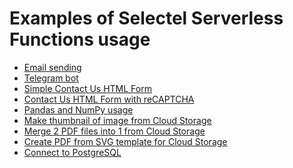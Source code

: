 Examples of Selectel Serverless Functions usage
===

* [Email sending](https://github.com/selectel/cloud-functions-examples/blob/master/mail_sender.py)
* [Telegram bot](https://github.com/selectel/cloud-telegram-bot)
* [Simple Contact Us HTML Form](https://github.com/selectel/cloud-functions-examples/blob/master/contact_us_form__simple.html)
* [Contact Us HTML Form with reCAPTCHA](https://github.com/selectel/cloud-functions-examples/blob/master/contact_us_form__recaptcha.html)
* [Pandas and NumPy usage](https://github.com/selectel/cloud-functions-examples/blob/master/pandas_and_numpy)
* [Make thumbnail of image from Cloud Storage](https://github.com/selectel/cloud-functions-examples/blob/master/image_convert)
* [Merge 2 PDF files into 1 from Cloud Storage](https://github.com/selectel/cloud-functions-examples/blob/master/pdf_merge)
* [Create PDF from SVG template for Cloud Storage](https://github.com/selectel/cloud-functions-examples/blob/master/pdf_create_from_svg)
* [Connect to PostgreSQL](https://github.com/selectel/cloud-functions-examples/blob/master/connect2postgresql)
